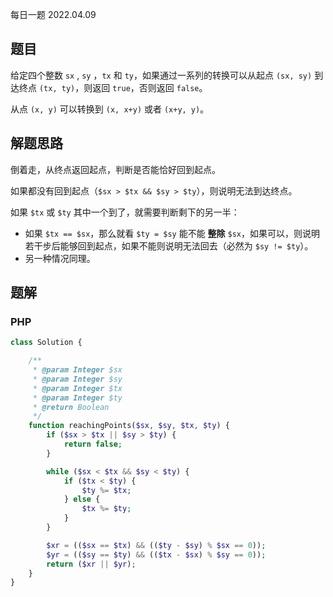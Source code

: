每日一题 2022.04.09

## 题目

给定四个整数 `sx` , `sy` ，`tx` 和 `ty`，如果通过一系列的转换可以从起点 `(sx, sy)` 到达终点 `(tx, ty)`，则返回 `true`，否则返回 `false`。

从点 `(x, y)` 可以转换到 `(x, x+y)`  或者 `(x+y, y)`。

## 解题思路

倒着走，从终点返回起点，判断是否能恰好回到起点。

如果都没有回到起点（`$sx > $tx && $sy > $ty`），则说明无法到达终点。

如果 `$tx` 或 `$ty` 其中一个到了，就需要判断剩下的另一半：

- 如果 `$tx == $sx`，那么就看 `$ty = $sy` 能不能 **整除** `$sx`，如果可以，则说明若干步后能够回到起点，如果不能则说明无法回去（必然为 `$sy != $ty`）。
- 另一种情况同理。

## 题解

### PHP

```PHP
class Solution {

    /**
     * @param Integer $sx
     * @param Integer $sy
     * @param Integer $tx
     * @param Integer $ty
     * @return Boolean
     */
    function reachingPoints($sx, $sy, $tx, $ty) {
        if ($sx > $tx || $sy > $ty) {
            return false;
        }

        while ($sx < $tx && $sy < $ty) {
            if ($tx < $ty) {
                $ty %= $tx;
            } else {
                $tx %= $ty;
            }
        }

        $xr = (($sx == $tx) && (($ty - $sy) % $sx == 0));
        $yr = (($sy == $ty) && (($tx - $sx) % $sy == 0));
        return ($xr || $yr);
    }
}
```
